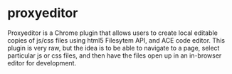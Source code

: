 proxyeditor
===========

Proxyeditor is a Chrome plugin that allows users to create local editable copies of js/css files using html5 Filesytem API, 
and ACE code editor. This plugin is very raw, but the idea is to be able to navigate to a page, select particular js or
css files, and then have the files open up in an in-browser editor for development.
